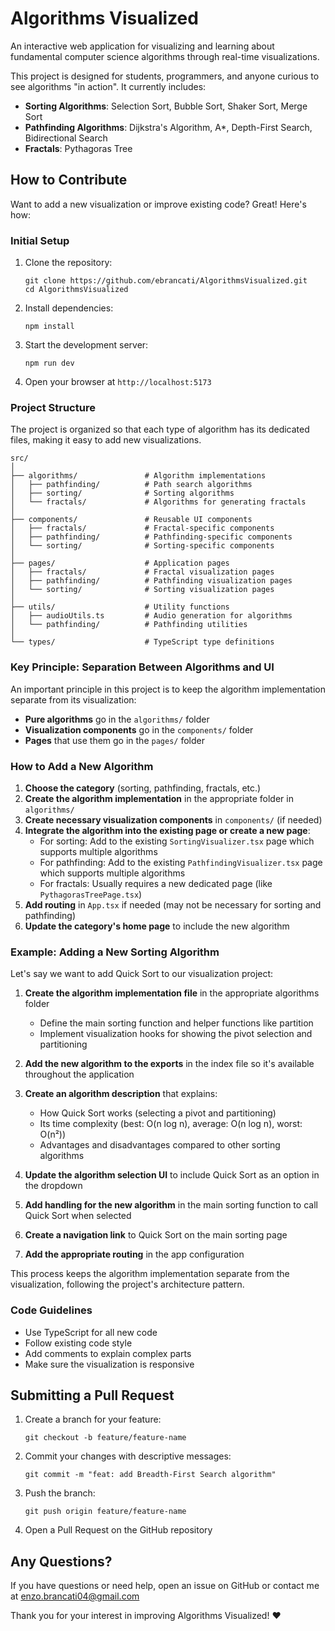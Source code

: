# Algorithms Visualized

An interactive web application for visualizing and learning about fundamental computer science algorithms through real-time visualizations.

This project is designed for students, programmers, and anyone curious to see algorithms "in action". It currently includes:

- **Sorting Algorithms**: Selection Sort, Bubble Sort, Shaker Sort, Merge Sort
- **Pathfinding Algorithms**: Dijkstra's Algorithm, A*, Depth-First Search, Bidirectional Search
- **Fractals**: Pythagoras Tree

## How to Contribute

Want to add a new visualization or improve existing code? Great! Here's how:

### Initial Setup

1. Clone the repository:
   ```
   git clone https://github.com/ebrancati/AlgorithmsVisualized.git
   cd AlgorithmsVisualized
   ```

2. Install dependencies:
   ```
   npm install
   ```

3. Start the development server:
   ```
   npm run dev
   ```

4. Open your browser at `http://localhost:5173`

### Project Structure

The project is organized so that each type of algorithm has its dedicated files, making it easy to add new visualizations.

```
src/
│
├── algorithms/               # Algorithm implementations
│   ├── pathfinding/          # Path search algorithms
│   ├── sorting/              # Sorting algorithms
│   └── fractals/             # Algorithms for generating fractals
│
├── components/               # Reusable UI components
│   ├── fractals/             # Fractal-specific components
│   ├── pathfinding/          # Pathfinding-specific components
│   └── sorting/              # Sorting-specific components
│
├── pages/                    # Application pages
│   ├── fractals/             # Fractal visualization pages
│   ├── pathfinding/          # Pathfinding visualization pages
│   └── sorting/              # Sorting visualization pages
│
├── utils/                    # Utility functions
│   ├── audioUtils.ts         # Audio generation for algorithms
│   └── pathfinding/          # Pathfinding utilities
│
└── types/                    # TypeScript type definitions
```

### Key Principle: Separation Between Algorithms and UI

An important principle in this project is to keep the algorithm implementation separate from its visualization:

- **Pure algorithms** go in the `algorithms/` folder
- **Visualization components** go in the `components/` folder
- **Pages** that use them go in the `pages/` folder

### How to Add a New Algorithm

1. **Choose the category** (sorting, pathfinding, fractals, etc.)
2. **Create the algorithm implementation** in the appropriate folder in `algorithms/`
3. **Create necessary visualization components** in `components/` (if needed)
4. **Integrate the algorithm into the existing page or create a new page**:
   - For sorting: Add to the existing `SortingVisualizer.tsx` page which supports multiple algorithms
   - For pathfinding: Add to the existing `PathfindingVisualizer.tsx` page which supports multiple algorithms
   - For fractals: Usually requires a new dedicated page (like `PythagorasTreePage.tsx`)
5. **Add routing** in `App.tsx` if needed (may not be necessary for sorting and pathfinding)
6. **Update the category's home page** to include the new algorithm

### Example: Adding a New Sorting Algorithm

Let's say we want to add Quick Sort to our visualization project:

1. **Create the algorithm implementation file** in the appropriate algorithms folder
   - Define the main sorting function and helper functions like partition
   - Implement visualization hooks for showing the pivot selection and partitioning

2. **Add the new algorithm to the exports** in the index file so it's available throughout the application

3. **Create an algorithm description** that explains:
   - How Quick Sort works (selecting a pivot and partitioning)
   - Its time complexity (best: O(n log n), average: O(n log n), worst: O(n²))
   - Advantages and disadvantages compared to other sorting algorithms

4. **Update the algorithm selection UI** to include Quick Sort as an option in the dropdown

5. **Add handling for the new algorithm** in the main sorting function to call Quick Sort when selected

6. **Create a navigation link** to Quick Sort on the main sorting page

7. **Add the appropriate routing** in the app configuration

This process keeps the algorithm implementation separate from the visualization, following the project's architecture pattern.

### Code Guidelines

- Use TypeScript for all new code
- Follow existing code style
- Add comments to explain complex parts
- Make sure the visualization is responsive

## Submitting a Pull Request

1. Create a branch for your feature:
   ```
   git checkout -b feature/feature-name
   ```

2. Commit your changes with descriptive messages:
   ```
   git commit -m "feat: add Breadth-First Search algorithm"
   ```

3. Push the branch:
   ```
   git push origin feature/feature-name
   ```

4. Open a Pull Request on the GitHub repository

## Any Questions?

If you have questions or need help, open an issue on GitHub or contact me at enzo.brancati04@gmail.com

Thank you for your interest in improving Algorithms Visualized! ❤